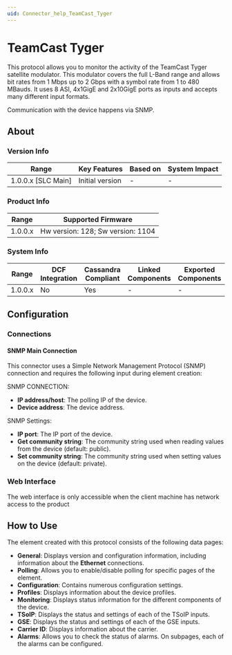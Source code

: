 ```yaml
---
uid: Connector_help_TeamCast_Tyger
---
```


# TeamCast Tyger

This protocol allows you to monitor the activity of the TeamCast Tyger satellite modulator. This modulator covers the full L-Band range and allows bit rates from 1 Mbps up to 2 Gbps with a symbol rate from 1 to 480 MBauds. It uses 8 ASI, 4x1GigE and 2x10GigE ports as inputs and accepts many different input formats.

Communication with the device happens via SNMP.

## About

### Version Info

| Range                | Key Features     | Based on     | System Impact     |
|----------------------|------------------|--------------|-------------------|
| 1.0.0.x [SLC Main]   | Initial version  | -            | -                 |

### Product Info

| Range     | Supported Firmware                |
|-----------|-----------------------------------|
| 1.0.0.x   | Hw version: 128; Sw version: 1104 |

### System Info

| Range     | DCF Integration     | Cassandra Compliant     | Linked Components     | Exported Components     |
|-----------|---------------------|-------------------------|-----------------------|-------------------------|
| 1.0.0.x   | No                  | Yes                     | -                     | -                       |

## Configuration

### Connections

#### SNMP Main Connection

This connector uses a Simple Network Management Protocol (SNMP) connection and requires the following input during element creation:

SNMP CONNECTION:

- **IP address/host**: The polling IP of the device.
- **Device address**: The device address.

SNMP Settings:

- **IP port**: The IP port of the device.
- **Get community string**: The community string used when reading values from the device (default: public).
- **Set community string**: The community string used when setting values on the device (default: private).

### Web Interface

The web interface is only accessible when the client machine has network access to the product

## How to Use

The element created with this protocol consists of the following data pages:

- **General**: Displays version and configuration information, including information about the **Ethernet** connections.
- **Polling**: Allows you to enable/disable polling for specific pages of the element.
- **Configuration**: Contains numerous configuration settings.
- **Profiles**: Displays information about the device profiles.
- **Monitoring**: Displays status information for the different components of the device.
- **TSoIP**: Displays the status and settings of each of the TSoIP inputs.
- **GSE**: Displays the status and settings of each of the GSE inputs.
- **Carrier ID**: Displays information about the carrier.
- **Alarms**: Allows you to check the status of alarms. On subpages, each of the alarms can be configured.
